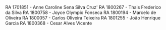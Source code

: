 RA 1701851 - Anne Caroline Sena Silva Cruz'
RA 1800267 - Thais Frederico da Silva
RA 1800758 - Joyce Olympio Fonseca
RA 1800194 - Marcelo de Oliveira
RA 1800057 - Carlos Oliveira Teixeira
RA 1801255 - João Henrique Garcia
RA 1800368 - Cesar Alves Vicente
